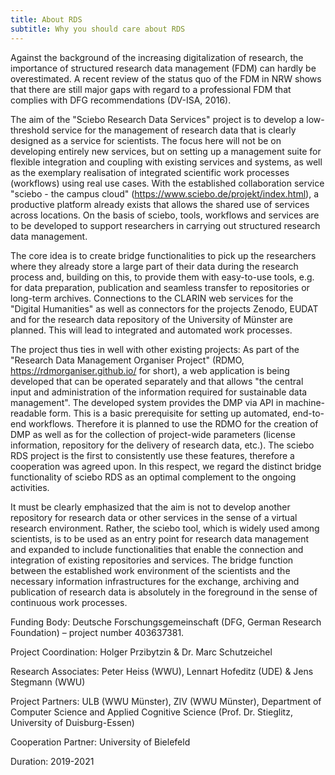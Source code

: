 ```yaml
---
title: About RDS
subtitle: Why you should care about RDS
---
```

Against the background of the increasing digitalization of research, the importance of structured research data management (FDM) can hardly be overestimated. A recent review of the status quo of the FDM in NRW shows that there are still major gaps with regard to a professional FDM that complies with DFG recommendations (DV-ISA, 2016).

The aim of the "Sciebo Research Data Services" project is to develop a low-threshold service for the management of research data that is clearly designed as a service for scientists. The focus here will not be on developing entirely new services, but on setting up a management suite for flexible integration and coupling with existing services and systems, as well as the exemplary realisation of integrated scientific work processes (workflows) using real use cases. With the established collaboration service "sciebo - the campus cloud" (https://www.sciebo.de/projekt/index.html), a productive platform already exists that allows the shared use of services across locations. On the basis of sciebo, tools, workflows and services are to be developed to support researchers in carrying out structured research data management.

The core idea is to create bridge functionalities to pick up the researchers where they already store a large part of their data during the research process and, building on this, to provide them with easy-to-use tools, e.g. for data preparation, publication and seamless transfer to repositories or long-term archives. Connections to the CLARIN web services for the "Digital Humanities" as well as connectors for the projects Zenodo, EUDAT and for the research data repository of the University of Münster are planned. This will lead to integrated and automated work processes.

The project thus ties in well with other existing projects: As part of the "Research Data Management Organiser Project" (RDMO, https://rdmorganiser.github.io/ for short), a web application is being developed that can be operated separately and that allows "the central input and administration of the information required for sustainable data management". The developed system provides the DMP via API in machine-readable form. This is a basic prerequisite for setting up automated, end-to-end workflows. Therefore it is planned to use the RDMO for the creation of DMP as well as for the collection of project-wide parameters (license information, repository for the delivery of research data, etc.). The sciebo RDS project is the first to consistently use these features, therefore a cooperation was agreed upon. In this respect, we regard the distinct bridge functionality of sciebo RDS as an optimal complement to the ongoing activities.

It must be clearly emphasized that the aim is not to develop another repository for research data or other services in the sense of a virtual research environment. Rather, the sciebo tool, which is widely used among scientists, is to be used as an entry point for research data management and expanded to include functionalities that enable the connection and integration of existing repositories and services. The bridge function between the established work environment of the scientists and the necessary information infrastructures for the exchange, archiving and publication of research data is absolutely in the foreground in the sense of continuous work processes.

Funding Body: Deutsche Forschungsgemeinschaft (DFG, German Research Foundation) – project number 403637381.

Project Coordination: Holger Przibytzin & Dr. Marc Schutzeichel

Research Associates: Peter Heiss (WWU), Lennart Hofeditz (UDE) & Jens Stegmann (WWU)

Project Partners: ULB (WWU Münster), ZIV (WWU Münster), Department of Computer Science and Applied Cognitive Science (Prof. Dr. Stieglitz, University of Duisburg-Essen)

Cooperation Partner: University of Bielefeld

Duration: 2019-2021